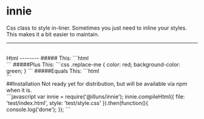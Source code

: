 # innie
Css class to style in-liner. Sometimes you just need to inline your styles. This makes it a bit easier to maintain.

---
<br />
Html
--------
##### This:
```html
    <div class="class-name class-name-01 #replace-me"></div>
```
#####Plus This:
```css
    .replace-me {
        color: red;
        background-color: green;
    }
```
#####Equals This:
```html
    <div class="class-name class-name-01" style="color: red; background-color: green;"></div>
```
<br />
##Installation
Not ready yet for distribution, but will be available via npm when it is.
<br />
```javascript
    var innie      = require('@illuns/innie');
    innie.compileHtml({
        file: 'test/index.html',
        style: 'test/style.css'
    }).then(function(){
        console.log('done');
    });
```
